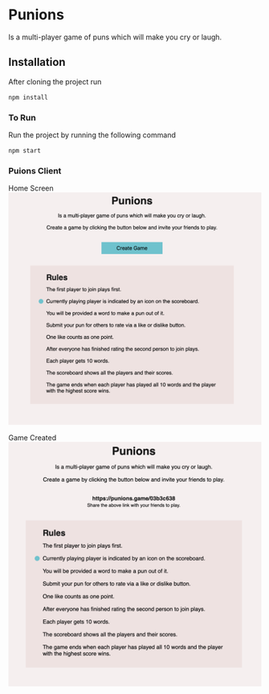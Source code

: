 # Punions
Is a multi-player game of puns which will make you cry or laugh.

## Installation
After cloning the project run
```
npm install
```

### To Run
Run the project by running the following command
```
npm start
```

### Puions Client
Home Screen
![App](https://raw.githubusercontent.com/iJKTen/punions-client/master/screenshots/Home.png)

Game Created
![App](https://raw.githubusercontent.com/iJKTen/punions-client/master/screenshots/GameCreated.png)